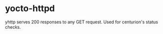 yocto-httpd
===========

yhttp serves 200 responses to any GET request. Used for centurion's status checks.
